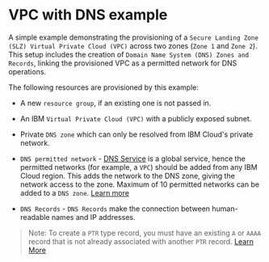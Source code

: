 # VPC with DNS example

A simple example demonstrating the provisioning of a `Secure Landing Zone (SLZ) Virtual Private Cloud (VPC)` across two zones (`Zone 1` and `Zone 2`). This setup includes the creation of `Domain Name System (DNS) Zones and Records`, linking the provisioned VPC as a permitted network for DNS operations.

The following resources are provisioned by this example:

* A new `resource group`, if an existing one is not passed in.

* An IBM `Virtual Private Cloud (VPC)` with a publicly exposed subnet.

* Private `DNS zone` which can only be resolved from IBM Cloud's private network.

* `DNS permitted network` - [DNS Service](https://cloud.ibm.com/docs/dns-svcs/getting-started.html) is a global service, hence the permitted networks (for example, a `VPC`) should be added from any IBM Cloud region. This adds the network to the DNS zone, giving the network access to the zone. Maximum of 10 permitted networks can be added to a `DNS zone`. [Learn more](https://cloud.ibm.com/docs/dns-svcs?topic=dns-svcs-managing-permitted-networks&interface=ui)

* `DNS Records` - `DNS Records` make the connection between human-readable names and IP addresses.

> Note: To create a `PTR` type record, you must have an existing `A` or `AAAA` record that is not already associated with another `PTR` record. [Learn More](https://cloud.ibm.com/docs/dns-svcs?topic=dns-svcs-managing-dns-records&interface=ui#ptr-record)
